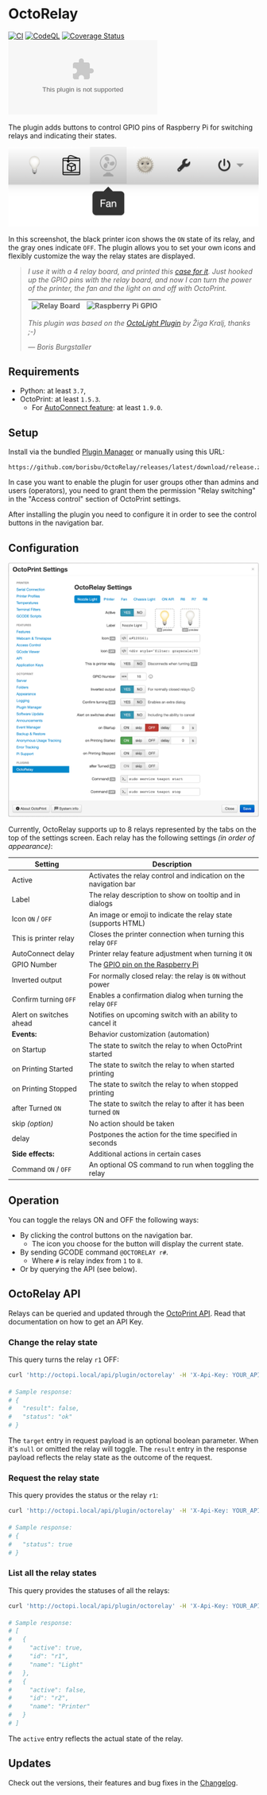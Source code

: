 # OctoRelay

[![CI](https://github.com/borisbu/OctoRelay/actions/workflows/CI.yaml/badge.svg)](https://github.com/borisbu/OctoRelay/actions/workflows/CI.yaml)
[![CodeQL](https://github.com/borisbu/OctoRelay/actions/workflows/codeql.yml/badge.svg)](https://github.com/borisbu/OctoRelay/actions/workflows/codeql.yml)
[![Coverage Status](https://coveralls.io/repos/github/borisbu/OctoRelay/badge.svg?branch=master)](https://coveralls.io/github/borisbu/OctoRelay?branch=master)
[![Downloads of latest release](https://img.shields.io/github/downloads/borisbu/octorelay/latest/release.zip?color=blue)](https://github.com/borisbu/OctoRelay/releases/latest)

The plugin adds buttons to control GPIO pins of Raspberry Pi for switching relays and indicating their states.

![WebUI interface](img/controls.png)

In this screenshot, the black printer icon shows the `ON` state of its relay, and the gray ones indicate `OFF`.
The plugin allows you to set your own icons and flexibly customize the way the relay states are displayed.

> _I use it with a 4 relay board, and printed this
> [case for it](https://www.thingiverse.com/thing:2975944)._
> _Just hooked up the GPIO pins with the relay board, and now I can turn the
> power of the printer, the fan and the light on and off with OctoPrint._
>
> | ![Relay Board](img/relay-raspberry.jpg) | ![Raspberry Pi GPIO](img/rpi_gpio.png) |
> |-----------------------------------------|----------------------------------------|
>
> _This plugin was based on the [OctoLight Plugin](https://github.com/gigibu5/OctoLight) by Žiga Kralj, thanks ;-)_
>
> — _Boris Burgstaller_

## Requirements

- Python: at least `3.7`,
- OctoPrint: at least `1.5.3`.
  - For [AutoConnect feature](https://github.com/borisbu/OctoRelay/blob/master/CHANGELOG.md#330): at least `1.9.0`.

## Setup

Install via the bundled [Plugin Manager](https://docs.octoprint.org/en/master/bundledplugins/pluginmanager.html)
or manually using this URL:

```
https://github.com/borisbu/OctoRelay/releases/latest/download/release.zip
```

In case you want to enable the plugin for user groups other than admins and users (operators), you need to
grant them the permission "Relay switching" in the "Access control" section of OctoPrint settings.

After installing the plugin you need to configure it in order to see the control buttons in the navigation bar.

## Configuration

![Settings panel](img/settings.png)

Currently, OctoRelay supports up to 8 relays represented by the tabs on the top of the settings screen.
Each relay has the following settings *(in order of appearance)*:

| Setting                 | Description                                                      |
|-------------------------|------------------------------------------------------------------|
| Active                  | Activates the relay control and indication on the navigation bar |
| Label                   | The relay description to show on tooltip and in dialogs          |
| Icon `ON` / `OFF`       | An image or emoji to indicate the relay state (supports HTML)    |
| This is printer relay   | Closes the printer connection when turning this relay `OFF`      |
| AutoConnect delay       | Printer relay feature adjustment when turning it `ON`            |
| GPIO Number             | The [GPIO pin on the Raspberry Pi](https://pinout.xyz/)          |
| Inverted output         | For normally closed relay: the relay is `ON` without power       |
| Confirm turning `OFF`   | Enables a confirmation dialog when turning the relay `OFF`       |
| Alert on switches ahead | Notifies on upcoming switch with an ability to cancel it         |
| **Events:**             | Behavior customization (automation)                              |
| on Startup              | The state to switch the relay to when OctoPrint started          |
| on Printing Started     | The state to switch the relay to when started printing           |
| on Printing Stopped     | The state to switch the relay to when stopped printing           |
| after Turned `ON`       | The state to switch the relay to after it has been turned `ON`   |
| skip *(option)*         | No action should be taken                                        |                                 |
| delay                   | Postpones the action for the time specified in seconds           |
| **Side effects:**       | Additional actions in certain cases                              |
| Command `ON` / `OFF`    | An optional OS command to run when toggling the relay            |

## Operation

You can toggle the relays ON and OFF the following ways:

- By clicking the control buttons on the navigation bar.
  - The icon you choose for the button will display the current state.
- By sending GCODE command `@OCTORELAY r#`.
  - Where `#` is relay index from `1` to `8`.
- Or by querying the API (see below).

## OctoRelay API

Relays can be queried and updated through the [OctoPrint API](https://docs.octoprint.org/en/master/api/). Read that documentation on how to get an API Key.

### Change the relay state

This query turns the relay `r1` OFF:

```bash
curl 'http://octopi.local/api/plugin/octorelay' -H 'X-Api-Key: YOUR_API_KEY' -H 'Content-Type: application/json' -X POST -d '{ "command": "update", "pin": "r1", "target": false }'

# Sample response:
# {
#   "result": false,
#   "status": "ok"
# }
```

The `target` entry in request payload is an optional boolean parameter. When it's `null` or omitted the relay will toggle. The `result` entry in the response payload reflects the relay state as the outcome of the request.

### Request the relay state

This query provides the status or the relay `r1`:

```bash
curl 'http://octopi.local/api/plugin/octorelay' -H 'X-Api-Key: YOUR_API_KEY' -H 'Content-Type: application/json' -X POST -d '{ "command": "getStatus", "pin": "r1" }'

# Sample response:
# {
#   "status": true
# }
```

### List all the relay states

This query provides the statuses of all the relays:

```bash
curl 'http://octopi.local/api/plugin/octorelay' -H 'X-Api-Key: YOUR_API_KEY' -H 'Content-Type: application/json' -X POST -d '{ "command": "listAllStatus" }'

# Sample response:
# [
#   {
#     "active": true,
#     "id": "r1",
#     "name": "Light"
#   },
#   {
#     "active": false,
#     "id": "r2",
#     "name": "Printer"
#   }
# ]
```

The `active` entry reflects the actual state of the relay.

## Updates

Check out the versions, their features and bug fixes in the [Changelog](CHANGELOG.md).

